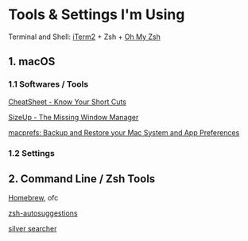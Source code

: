 # Tools & Settings I'm Using

Terminal and Shell: [iTerm2](https://iterm2.com/) + Zsh + [Oh My Zsh](https://ohmyz.sh/)

## 1. macOS

### 1.1 Softwares / Tools

[CheatSheet - Know Your Short Cuts](https://mediaatelier.com/CheatSheet/)

[SizeUp - The Missing Window Manager](https://www.irradiatedsoftware.com/sizeup/)

[macprefs: Backup and Restore your Mac System and App Preferences](https://github.com/clintmod/macprefs)

### 1.2 Settings

## 2. Command Line / Zsh Tools

[Homebrew](https://brew.sh/), ofc

[zsh-autosuggestions](https://github.com/zsh-users/zsh-autosuggestions)

[silver searcher](https://github.com/ggreer/the_silver_searcher)
